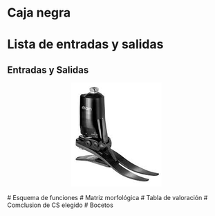 # Caja negra
# Lista de entradas y salidas
## Entradas y Salidas
<p align="center">
  <img src="https://github.com/Arbandu/Fundbio/blob/4d5acb09232418390340f266064e379a632784a8/Imagenes/Blatchford%20Elan.jpg" alt="Blatchford elan">
</p>
# Esquema de funciones
# Matriz morfológica
# Tabla de valoración
# Comclusion de CS elegido
# Bocetos
